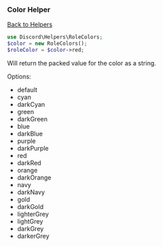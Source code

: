 ### Color Helper
[Back to Helpers](../Helpers.md)

```php
use Discord\Helpers\RoleColors;
$color = new RoleColors();
$roleColor = $color->red;
```

Will return the packed value for the color as a string.

>
Options:  
* default  
* cyan  
* darkCyan  
* green  
* darkGreen  
* blue  
* darkBlue  
* purple  
* darkPurple  
* red  
* darkRed  
* orange  
* darkOrange  
* navy  
* darkNavy  
* gold  
* darkGold  
* lighterGrey  
* lightGrey  
* darkGrey  
* darkerGrey
>